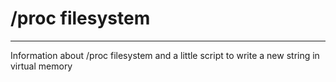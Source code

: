 # /proc filesystem
<hr>
Information about /proc filesystem and a little script to write a new string in virtual memory
